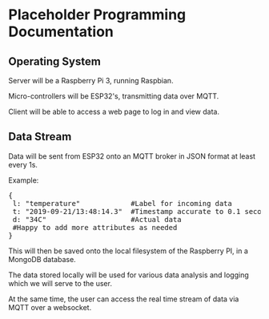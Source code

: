 # Placeholder Programming Documentation

## Operating System

Server will be a Raspberry Pi 3, running Raspbian.

Micro-controllers will be ESP32's, transmitting data over MQTT.

Client will be able to access a web page to log in and view data.

## Data Stream

Data will be sent from ESP32 onto an MQTT broker in JSON format at least every 1s. 

Example: 
<pre>
{
 l: "temperature"            #Label for incoming data
 t: "2019-09-21/13:48:14.3"  #Timestamp accurate to 0.1 seconds
 d: "34C"                    #Actual data 
 #Happy to add more attributes as needed
}
</pre>

This will then be saved onto the local filesystem of the Raspberry PI, in a MongoDB database. 

The data stored locally will be used for various data analysis and logging which we will serve to the user.

At the same time, the user can access the real time stream of data via MQTT over a websocket.
